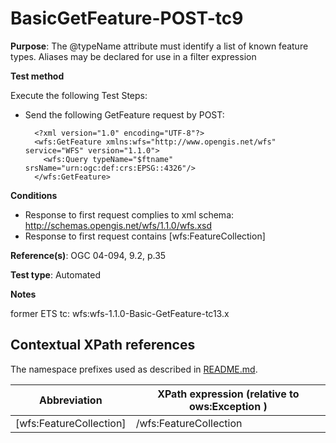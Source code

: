 # BasicGetFeature-POST-tc9

**Purpose**: The @typeName attribute must identify a list of known feature types. Aliases may be declared for use in a filter expression

**Test method**

Execute the following Test Steps:

* Send the following GetFeature request by POST:
 
  ```
    <?xml version="1.0" encoding="UTF-8"?>
    <wfs:GetFeature xmlns:wfs="http://www.opengis.net/wfs" service="WFS" version="1.1.0">
      <wfs:Query typeName="$ftname" srsName="urn:ogc:def:crs:EPSG::4326"/>
    </wfs:GetFeature>
  ```

**Conditions**

* Response to first request complies to xml schema: http://schemas.opengis.net/wfs/1.1.0/wfs.xsd
* Response to first request  contains [wfs:FeatureCollection]



**Reference(s)**:  OGC 04-094, 9.2, p.35 

**Test type**: Automated

**Notes**

former ETS tc: wfs:wfs-1.1.0-Basic-GetFeature-tc13.x


## Contextual XPath references

The namespace prefixes used as described in [README.md](./README.md#namespaces).

Abbreviation                                   |  XPath expression (relative to ows:Exception )
-----------------------------------------------| -------------------------------------------------------------------------
 [wfs:FeatureCollection] | /wfs:FeatureCollection

